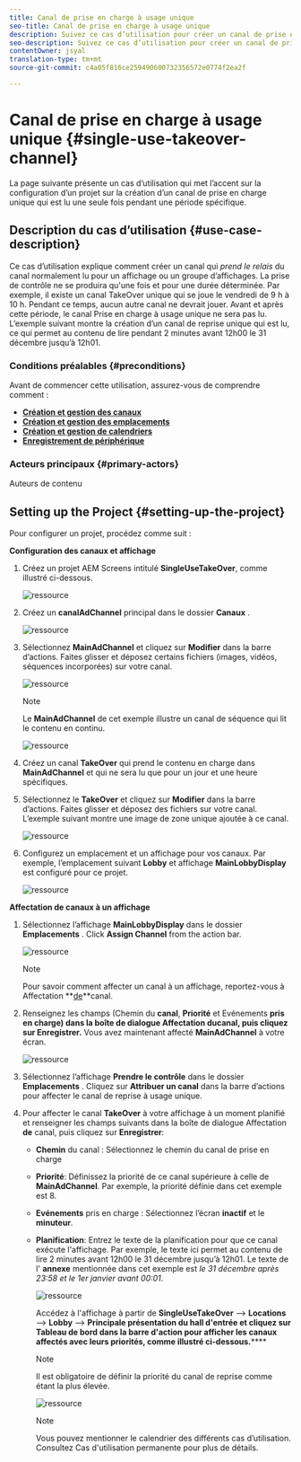 ```yaml
---
title: Canal de prise en charge à usage unique
seo-title: Canal de prise en charge à usage unique
description: Suivez ce cas d’utilisation pour créer un canal de prise en charge à usage unique.
seo-description: Suivez ce cas d’utilisation pour créer un canal de prise en charge à usage unique.
contentOwner: jsyal
translation-type: tm+mt
source-git-commit: c4a05f816ce259490600732356572e0774f2ea2f

---
```



# Canal de prise en charge à usage unique {#single-use-takeover-channel}

La page suivante présente un cas d’utilisation qui met l’accent sur la configuration d’un projet sur la création d’un canal de prise en charge unique qui est lu une seule fois pendant une période spécifique.


## Description du cas d’utilisation {#use-case-description}

Ce cas d’utilisation explique comment créer un canal qui *prend le relais* du canal normalement lu pour un affichage ou un groupe d’affichages. La prise de contrôle ne se produira qu&#39;une fois et pour une durée déterminée.
Par exemple, il existe un canal TakeOver unique qui se joue le vendredi de 9 h à 10 h. Pendant ce temps, aucun autre canal ne devrait jouer. Avant et après cette période, le canal Prise en charge à usage unique ne sera pas lu. L’exemple suivant montre la création d’un canal de reprise unique qui est lu, ce qui permet au contenu de lire pendant 2 minutes avant 12h00 le 31 décembre jusqu’à 12h01.

### Conditions préalables {#preconditions}

Avant de commencer cette utilisation, assurez-vous de comprendre comment :

* **[Création et gestion des canaux](managing-channels.md)**
* **[Création et gestion des emplacements](managing-locations.md)**
* **[Création et gestion de calendriers](managing-schedules.md)**
* **[Enregistrement de périphérique](device-registration.md)**

### Acteurs principaux {#primary-actors}

Auteurs de contenu

## Setting up the Project {#setting-up-the-project}

Pour configurer un projet, procédez comme suit :

**Configuration des canaux et affichage**

1. Créez un projet AEM Screens intitulé **SingleUseTakeOver**, comme illustré ci-dessous.

   ![ressource](assets/single-takeover1.png)

1. Créez un **canalAdChannel** principal dans le dossier **Canaux** .

   ![ressource](assets/single-takeover2.png)

1. Sélectionnez **MainAdChannel** et cliquez sur **Modifier** dans la barre d’actions. Faites glisser et déposez certains fichiers (images, vidéos, séquences incorporées) sur votre canal.

   ![ressource](assets/single-takeover2.png)


   >[!NOTE]
   >Le **MainAdChannel** de cet exemple illustre un canal de séquence qui lit le contenu en continu.

   ![ressource](assets/single-takeover3.png)

1. Créez un canal **TakeOver** qui prend le contenu en charge dans **MainAdChannel** et qui ne sera lu que pour un jour et une heure spécifiques.

1. Sélectionnez le **TakeOver** et cliquez sur **Modifier** dans la barre d’actions. Faites glisser et déposez des fichiers sur votre canal. L’exemple suivant montre une image de zone unique ajoutée à ce canal.

   ![ressource](assets/single-takeover4.png)

1. Configurez un emplacement et un affichage pour vos canaux. Par exemple, l’emplacement suivant **Lobby** et affichage **MainLobbyDisplay** est configuré pour ce projet.

   ![ressource](assets/single-takeover5.png)

**Affectation de canaux à un affichage**

1. Sélectionnez l’affichage **MainLobbyDisplay** dans le dossier **Emplacements** . Click **Assign Channel** from the action bar.

   ![ressource](assets/single-takeover6.png)

   >[!NOTE]
   >Pour savoir comment affecter un canal à un affichage, reportez-vous à Affectation **[de](channel-assignment.md)**canal.

1. Renseignez les champs (Chemin du **canal**, **Priorité** et Evénements **pris en charge) dans la boîte de dialogue Affectation du****canal, puis cliquez sur Enregistrer.****** Vous avez maintenant affecté **MainAdChannel** à votre écran.

   ![ressource](assets/single-takeover7.png)

1. Sélectionnez l’affichage **Prendre le contrôle** dans le dossier **Emplacements** . Cliquez sur **Attribuer un canal** dans la barre d’actions pour affecter le canal de reprise à usage unique.

1. Pour affecter le canal **TakeOver** à votre affichage à un moment planifié et renseigner les champs suivants dans la boîte de dialogue Affectation **de** canal, puis cliquez sur **Enregistrer**:

   * **Chemin** du canal : Sélectionnez le chemin du canal de prise en charge
   * **Priorité**: Définissez la priorité de ce canal supérieure à celle de **MainAdChannel**. Par exemple, la priorité définie dans cet exemple est 8.
   * **Evénements** pris en charge : Sélectionnez l’écran **inactif** et le **minuteur**.
   * **Planification**: Entrez le texte de la planification pour que ce canal exécute l&#39;affichage. Par exemple, le texte ici permet au contenu de lire 2 minutes avant 12h00 le 31 décembre jusqu’à 12h01.
Le texte de l&#39; **annexe** mentionnée dans cet exemple est *le 31 décembre après 23:58 et le 1er janvier avant 00:01*.

      ![ressource](assets/single-takeover8.png)

      Accédez à l&#39;affichage à partir de **SingleUseTakeOver** —> **Locations** —> **Lobby** —> **Principale présentation du hall d&#39;entrée et cliquez sur Tableau de bord dans la barre d&#39;action pour afficher les canaux affectés avec leurs priorités, comme illustré ci-dessous.******

      >[!NOTE]
      >Il est obligatoire de définir la priorité du canal de reprise comme étant la plus élevée.

      ![ressource](assets/single-takeover9.png)

      >[!NOTE]
      >Vous pouvez mentionner le calendrier des différents cas d’utilisation. Consultez Cas d&#39;utilisation permanente pour plus de détails.
